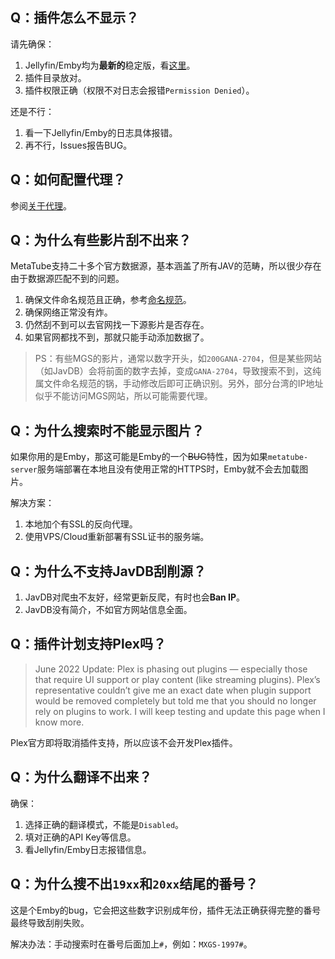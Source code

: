 ## Q：插件怎么不显示？

请先确保：

1. Jellyfin/Emby均为**最新的**稳定版，看[这里](https://github.com/metatube-community/jellyfin-plugin-metatube/wiki/%E6%8F%92%E4%BB%B6%E5%AE%89%E8%A3%85#%E5%AE%89%E8%A3%85%E4%B9%8B%E5%89%8D)。
2. 插件目录放对。
3. 插件权限正确（权限不对日志会报错`Permission Denied`）。

还是不行：

1. 看一下Jellyfin/Emby的日志具体报错。
2. 再不行，Issues报告BUG。

## Q：如何配置代理？

参阅[关于代理](https://github.com/metatube-community/jellyfin-plugin-metatube/wiki/%E5%85%B3%E4%BA%8E%E4%BB%A3%E7%90%86)。

## Q：为什么有些影片刮不出来？

MetaTube支持二十多个官方数据源，基本涵盖了所有JAV的范畴，所以很少存在由于数据源匹配不到的问题。

1. 确保文件命名规范且正确，参考[命名规范](https://github.com/metatube-community/jellyfin-plugin-metatube/wiki/%E5%91%BD%E5%90%8D%E8%A7%84%E8%8C%83)。
2. 确保网络正常没有炸。
3. 仍然刮不到可以去官网找一下源影片是否存在。
4. 如果官网都找不到，那就只能手动添加数据了。

> PS：有些MGS的影片，通常以数字开头，如`200GANA-2704`，但是某些网站（如JavDB）会将前面的数字去掉，变成`GANA-2704`，导致搜索不到，这纯属文件命名规范的锅，手动修改后即可正确识别。另外，部分台湾的IP地址似乎不能访问MGS网站，所以可能需要代理。

## Q：为什么搜索时不能显示图片？

如果你用的是Emby，那这可能是Emby的一个~~BUG~~特性，因为如果`metatube-server`服务端部署在本地且没有使用正常的HTTPS时，Emby就不会去加载图片。

解决方案：

1. 本地加个有SSL的反向代理。
2. 使用VPS/Cloud重新部署有SSL证书的服务端。

## Q：为什么不支持JavDB刮削源？

1. JavDB对爬虫不友好，经常更新反爬，有时也会**Ban IP**。
2. JavDB没有简介，不如官方网站信息全面。

## Q：插件计划支持Plex吗？

> June 2022 Update: Plex is phasing out plugins — especially those that require UI support or play content (like streaming plugins). Plex’s representative couldn’t give me an exact date when plugin support would be removed completely but told me that you should no longer rely on plugins to work. I will keep testing and update this page when I know more.

Plex官方即将取消插件支持，所以应该不会开发Plex插件。

## Q：为什么翻译不出来？

确保：

1. 选择正确的翻译模式，不能是`Disabled`。
2. 填对正确的API Key等信息。
3. 看Jellyfin/Emby日志报错信息。

## Q：为什么搜不出`19xx`和`20xx`结尾的番号？

这是个Emby的bug，它会把这些数字识别成年份，插件无法正确获得完整的番号最终导致刮削失败。

解决办法：手动搜索时在番号后面加上`#`，例如：`MXGS-1997#`。

